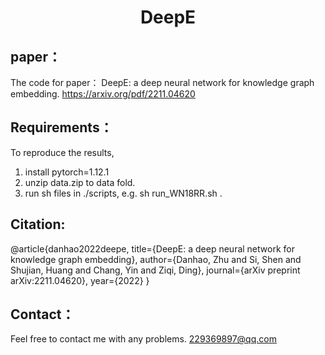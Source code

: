<h1 align="center">
  DeepE
</h1>

## paper：
The code for paper： DeepE: a deep neural network for knowledge graph embedding.
https://arxiv.org/pdf/2211.04620

## Requirements：
To reproduce the results, 
1) install pytorch=1.12.1
2) unzip data.zip to data fold.
3) run sh files in ./scripts, e.g. sh run_WN18RR.sh . 

## Citation:
@article{danhao2022deepe,
  title={DeepE: a deep neural network for knowledge graph embedding},
  author={Danhao, Zhu and Si, Shen and Shujian, Huang and Chang, Yin and Ziqi, Ding},
  journal={arXiv preprint arXiv:2211.04620},
  year={2022}
}

## Contact：
Feel free to contact me with any problems. 229369897@qq.com
